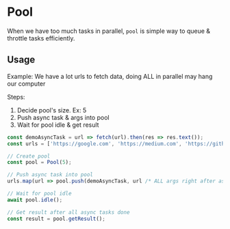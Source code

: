 # Pool

When we have too much tasks in parallel, `pool` is simple way to queue & throttle tasks efficiently.

## Usage

Example: We have a lot urls to fetch data, doing ALL in parallel may hang our computer

Steps:

1. Decide pool's size. Ex: 5
2. Push async task & args into pool
3. Wait for pool idle & get result

```js
const demoAsyncTask = url => fetch(url).then(res => res.text());
const urls = ['https://google.com', 'https://medium.com', 'https://github.com' /* other urls */];

// Create pool
const pool = Pool(5);

// Push async task into pool
urls.map(url => pool.push(demoAsyncTask, url /* ALL args right after async func */));

// Wait for pool idle
await pool.idle();

// Get result after all async tasks done
const result = pool.getResult();
```
